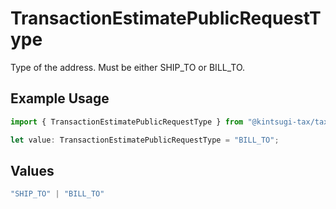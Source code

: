 # TransactionEstimatePublicRequestType

Type of the address. Must be either
                        SHIP_TO or BILL_TO.

## Example Usage

```typescript
import { TransactionEstimatePublicRequestType } from "@kintsugi-tax/tax-platform-sdk/models";

let value: TransactionEstimatePublicRequestType = "BILL_TO";
```

## Values

```typescript
"SHIP_TO" | "BILL_TO"
```